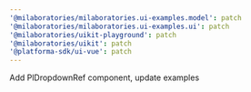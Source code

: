 ```yaml
---
'@milaboratories/milaboratories.ui-examples.model': patch
'@milaboratories/milaboratories.ui-examples.ui': patch
'@milaboratories/uikit-playground': patch
'@milaboratories/uikit': patch
'@platforma-sdk/ui-vue': patch
---
```


Add PlDropdownRef component, update examples
